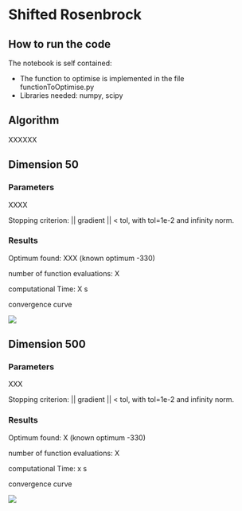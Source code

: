 # Shifted Rosenbrock

## How to run the code

The notebook is self contained:
* The function to optimise is implemented in the file functionToOptimise.py  
* Libraries needed: numpy, scipy

## Algorithm

XXXXXX

## Dimension 50

### Parameters

XXXX

Stopping criterion: || gradient || < tol, with tol=1e-2 and infinity norm.

### Results

Optimum found: XXX (known optimum -330)

number of function evaluations: X

computational Time: X s

convergence curve

![](convergenceCurve_dim_50.png)

## Dimension 500

### Parameters

XXX

Stopping criterion: || gradient || < tol, with tol=1e-2 and infinity norm.

### Results

Optimum found: X (known optimum -330)

number of function evaluations: X

computational Time: x s

convergence curve

![](convergenceCurve_dim_500.png)
